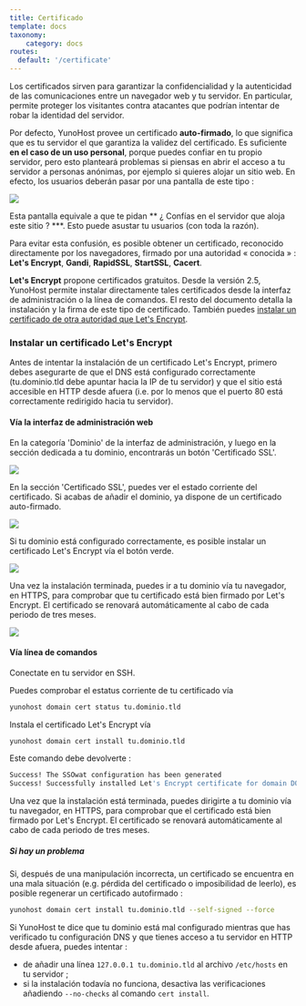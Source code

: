 ```yaml
---
title: Certificado
template: docs
taxonomy:
    category: docs
routes:
  default: '/certificate'
---
```


Los certificados sirven para garantizar la confidencialidad y la autenticidad de las comunicaciones entre un navegador web y tu servidor. En particular, permite proteger los visitantes contra atacantes que podrían intentar de robar la identidad del servidor.

Por defecto, YunoHost provee un certificado **auto-firmado**, lo que significa que es tu servidor el que garantiza la validez del certificado. Es suficiente **en el caso de un uso personal**, porque puedes confiar en tu propio servidor, pero esto planteará problemas si piensas en abrir el acceso a tu servidor a personas anónimas, por ejemplo si quieres alojar un sitio web.
En efecto, los usuarios deberán pasar por una pantalla de este tipo :

![](image://postinstall_error.png)

Esta pantalla equivale a que te pidan ** ¿ Confías en el servidor que aloja este sitio ? ***. Esto puede asustar tu usuarios (con toda la razón).

Para evitar esta confusión, es posible obtener un certificado, reconocido directamente por los navegadores, firmado por una autoridad « conocida » : **Let's Encrypt**, **Gandi**, **RapidSSL**, **StartSSL**, **Cacert**.

**Let's Encrypt** propone certificados gratuitos. Desde la versión 2.5, YunoHost permite instalar directamente tales certificados desde la interfaz de administración o la línea de comandos. El resto del documento detalla la instalación y la firma de este tipo de certificado. También puedes [instalar un certificado de otra autoridad que Let's Encrypt](/certificate_custom).

### Instalar un certificado Let's Encrypt

Antes de intentar la instalación de un certificado Let's Encrypt, primero debes asegurarte de que el DNS está configurado correctamente (tu.dominio.tld debe apuntar hacia la IP de tu servidor) y que el sitio está accesible en HTTP desde afuera (i.e. por lo menos que el puerto 80 está correctamente redirigido hacia tu servidor).

#### Vía la interfaz de administración web

En la categoría 'Dominio' de la interfaz de administración, y luego en la sección dedicada a tu dominio, encontrarás un botón 'Certificado SSL'.

![](image://domain-certificate-button-fr.png)

En la sección 'Certificado SSL', puedes ver el estado corriente del certificado.
Si acabas de añadir el dominio, ya dispone de un certificado auto-firmado.

![](image://certificate-before-LE-fr.png)

Si tu dominio está configurado correctamente, es posible instalar un certificado Let's Encrypt vía el botón verde.

![](image://certificate-after-LE-fr.png)

Una vez la instalación terminada, puedes ir a tu dominio vía tu navegador, en HTTPS, para comprobar que tu certificado está bien firmado por Let's Encrypt. El certificado se renovará automáticamente al cabo de cada periodo de tres meses.

![](image://certificate-signed-by-LE.png)

#### Vía línea de comandos

Conectate en tu servidor en SSH.

Puedes comprobar el estatus corriente de tu certificado vía

```bash
yunohost domain cert status tu.dominio.tld
```

Instala el certificado Let's Encrypt vía

```bash
yunohost domain cert install tu.dominio.tld
```

Este comando debe devolverte :

```bash
Success! The SSOwat configuration has been generated
Success! Successfully installed Let's Encrypt certificate for domain DOMAIN.TLD!
```

Una vez que la instalación está terminada, puedes dirigirte a tu dominio vía tu navegador, en HTTPS, para comprobar que el certificado está bien firmado por Let's Encrypt. El certificado se renovará automáticamente al cabo de cada periodo de tres meses.

##### Si hay un problema

Si, después de una manipulación incorrecta, un certificado se encuentra en una mala situación (e.g. pérdida del certificado o imposibilidad de leerlo), es posible regenerar un certificado autofirmado :

```bash
yunohost domain cert install tu.dominio.tld --self-signed --force
```

Si YunoHost te dice que tu dominio está mal configurado mientras que has verificado tu configuración DNS y que tienes acceso a tu servidor en HTTP desde afuera, puedes intentar :

- de añadir una línea `127.0.0.1 tu.dominio.tld` al archivo `/etc/hosts` en tu servidor ;
- si la instalación todavía no funciona, desactiva las verificaciones añadiendo `--no-checks` al comando `cert install`.
